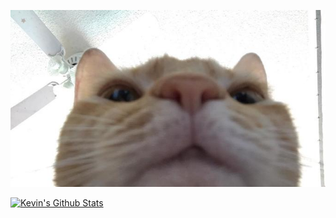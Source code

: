 ![Kevin](https://github.com/kevinjl321/kevinjl321/blob/master/cat.jpg?raw=true)

[![Kevin's Github Stats](https://github-readme-stats.vercel.app/api?username=kevinjl321&count_private=true&show_icons=true&theme=radical)](https://github.com/anuraghazra/github-readme-stats)
